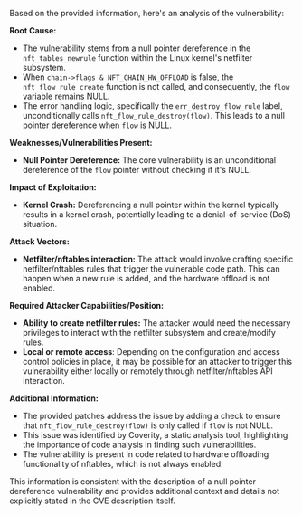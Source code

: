 Based on the provided information, here's an analysis of the vulnerability:

**Root Cause:**
- The vulnerability stems from a null pointer dereference in the `nft_tables_newrule` function within the Linux kernel's netfilter subsystem.
- When `chain->flags & NFT_CHAIN_HW_OFFLOAD` is false, the `nft_flow_rule_create` function is not called, and consequently, the `flow` variable remains NULL.
- The error handling logic, specifically the `err_destroy_flow_rule` label, unconditionally calls `nft_flow_rule_destroy(flow)`. This leads to a null pointer dereference when `flow` is NULL.

**Weaknesses/Vulnerabilities Present:**
- **Null Pointer Dereference:** The core vulnerability is an unconditional dereference of the `flow` pointer without checking if it's NULL.

**Impact of Exploitation:**
- **Kernel Crash:** Dereferencing a null pointer within the kernel typically results in a kernel crash, potentially leading to a denial-of-service (DoS) situation.

**Attack Vectors:**
- **Netfilter/nftables interaction:** The attack would involve crafting specific netfilter/nftables rules that trigger the vulnerable code path. This can happen when a new rule is added, and the hardware offload is not enabled.

**Required Attacker Capabilities/Position:**
- **Ability to create netfilter rules:** The attacker would need the necessary privileges to interact with the netfilter subsystem and create/modify rules.
- **Local or remote access**: Depending on the configuration and access control policies in place, it may be possible for an attacker to trigger this vulnerability either locally or remotely through netfilter/nftables API interaction.

**Additional Information:**
- The provided patches address the issue by adding a check to ensure that `nft_flow_rule_destroy(flow)` is only called if `flow` is not NULL.
- This issue was identified by Coverity, a static analysis tool, highlighting the importance of code analysis in finding such vulnerabilities.
- The vulnerability is present in code related to hardware offloading functionality of nftables, which is not always enabled.

This information is consistent with the description of a null pointer dereference vulnerability and provides additional context and details not explicitly stated in the CVE description itself.